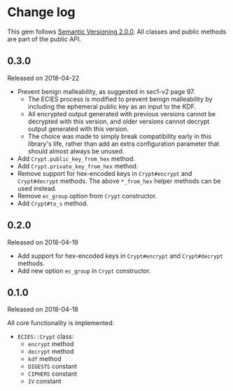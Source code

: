 Change log
====

This gem follows [Semantic Versioning 2.0.0](http://semver.org/spec/v2.0.0.html).
All classes and public methods are part of the public API.

0.3.0
---
Released on 2018-04-22

- Prevent benign malleability, as suggested in sec1-v2 page 97.
  - The ECIES process is modified to prevent benign malleability by including the ephemeral public key as an input to the KDF.
  - All encrypted output generated with previous versions cannot be decrypted with this version, and older versions cannot decrypt output generated with this version.
  - The choice was made to simply break compatibility early in this library's life, rather than add an extra configuration parameter that should almost always be unused.
- Add `Crypt.public_key_from_hex` method.
- Add `Crypt.private_key_from_hex` method.
- Remove support for hex-encoded keys in `Crypt#encrypt` and `Crypt#decrypt` methods. The above `*_from_hex` helper methods can be used instead.
- Remove `ec_group` option from `Crypt` constructor.
- Add `Crypt#to_s` method.

0.2.0
---
Released on 2018-04-19

- Add support for hex-encoded keys in `Crypt#encrypt` and `Crypt#decrypt` methods.
- Add new option `ec_group` in `Crypt` constructor.

0.1.0
----
Released on 2018-04-18

All core functionality is implemented:

- `ECIES::Crypt` class:
  - `encrypt` method
  - `decrypt` method
  - `kdf` method
  - `DIGESTS` constant
  - `CIPHERS` constant
  - `IV` constant
